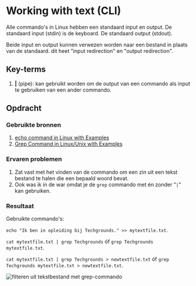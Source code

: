 # Working with text (CLI)
Alle commando's in Linux hebben een standaard input en output. De standaard input (stdin) is de keyboard. De standaard output (stdout).

Beide input en output kunnen verwezen worden naar een bestand in plaats van de standaard. dit heet "input redirection" en "output redirection".

## Key-terms
1. **|** (pipe): kan gebruikt worden om de output van een commando als input te gebruiken van een ander commando.

## Opdracht
### Gebruikte bronnen
1. [echo command in Linux with Examples](https://www.geeksforgeeks.org/echo-command-in-linux-with-examples/)
2. [Grep Command in Linux/Unix with Examples](https://www.javatpoint.com/linux-grep)

### Ervaren problemen
1. Zat vast met het vinden van de commando om een zin uit een tekst bestand te halen die een bepaald woord bevat.
2. Ook was ik in de war omdat je de `grep` commando met én zonder "`|`" kan gebruiken.

### Resultaat
Gebruikte commando's:

`echo "Ik ben in opleiding bij Techgrounds." >> mytextfile.txt`.

`cat mytextfile.txt | grep Techgrounds` óf `grep Techgrounds mytextfile.txt`.

`cat mytextfile.txt | grep Techgrounds > newtextfile.txt` óf `grep Techgrounds mytextfile.txt > newtextfile.txt`.

<img width="" alt="filteren uit tekstbestand met grep-commando" src="https://github.com/techgrounds/techgrounds-JarBanf/blob/main/00_includes/01_Linux/w1_5_working-with-text1.png?raw=true">
<br/><br/><br/>